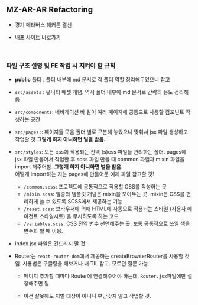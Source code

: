 ## MZ-AR-AR Refactoring

- 경기 메타버스 해커톤 결선

- <a href="https://mzarar.kro.kr/">배포 사이트 바로가기</a>

<br/>

### 파일 구조 설명 및 FE 작업 시 지켜야 할 규칙

- **public** 폴더 : 폴더 내부에 md 문서로 각 폴더 역할 정리해두었으니 참고

- <code>src/assets</code> : 유니티 에셋 개념. 역시 폴더 내부에 md 문서로 간략히 용도 정리해둠

- <code>src/components</code>: 네비게이션 바 같이 여러 페이지에 공통으로 사용할 컴포넌트 작성하는 공간

- <code>src/pages:</code>: 페이지들 모음
  폴더 별로 구분해 놓았으니 맞춰서 jsx 파일 생성하고 작업할 것
  **그렇게 하지 아니하면 벌을 받음.**

- <code>src/styles</code>: 모든 css에 적용되는 전역 (s)css 파일들 관리하는 폴더. pages에 jsx 파일 만들어서 작업한 후 scss 파일 만들 때 common 파일과 mixin 파일을 import 해주어함. **그렇개 하지 아니하면 벌을 받음.**  
  어떻게 import하는 지는 pages에 만들어둔 예제 파일 참고할 것!

  - <code>/common.scss</code>: 프로젝트에 공통적으로 적용할 CSS를 작성하는 곳
  - <code>/mixin.scss</code>: 일종의 템플릿 개념은 mixin을 모아두는 곳. mixin은 CSS를 편리하게 쓸 수 있도록 SCSS에서 제공하는 기능
  - <code>/reset.scss</code>: 브라우저에 의해 HTML에 자동으로 적용되는 스타일 (사용자 에이전트 스타일시트) 을 무시하도록 하는 코드
  - <code>/variables.scss</code>: CSS 전역 변수 선언해주는 곳. 보통 공통적으로 쓰일 색을 변수화 할 때 이용.

- index.jsx 파일은 건드리지 말 것.

- Router는 <code>react-router-dom</code>에서 제공하는 createBrowserRouter를 사용할 것임. 사용법은 구글링을 해보거나 내 TIL 참고. 모르면 질문 가능

  - 페이지 추가할 때마다 Router에 연결해주어야 하는데, <code>Router.jsx</code>파일에만 설정해주면 됨.

  - 이건 잘못해도 처벌 대상이 아니니 부담갖지 말고 작업할 것.

<br/>
